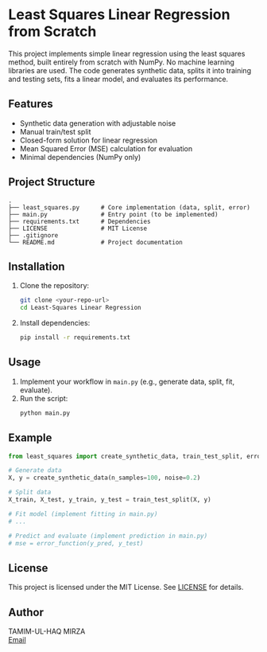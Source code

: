 # Least Squares Linear Regression from Scratch

This project implements simple linear regression using the least squares method, built entirely from scratch with NumPy. No machine learning libraries are used. The code generates synthetic data, splits it into training and testing sets, fits a linear model, and evaluates its performance.

## Features

- Synthetic data generation with adjustable noise
- Manual train/test split
- Closed-form solution for linear regression
- Mean Squared Error (MSE) calculation for evaluation
- Minimal dependencies (NumPy only)

## Project Structure

```
.
├── least_squares.py      # Core implementation (data, split, error)
├── main.py               # Entry point (to be implemented)
├── requirements.txt      # Dependencies
├── LICENSE               # MIT License
├── .gitignore
└── README.md             # Project documentation
```

## Installation

1. Clone the repository:
    ```sh
    git clone <your-repo-url>
    cd Least-Squares Linear Regression
    ```

2. Install dependencies:
    ```sh
    pip install -r requirements.txt
    ```

## Usage

1. Implement your workflow in `main.py` (e.g., generate data, split, fit, evaluate).
2. Run the script:
    ```sh
    python main.py
    ```

## Example

```python
from least_squares import create_synthetic_data, train_test_split, error_function

# Generate data
X, y = create_synthetic_data(n_samples=100, noise=0.2)

# Split data
X_train, X_test, y_train, y_test = train_test_split(X, y)

# Fit model (implement fitting in main.py)
# ...

# Predict and evaluate (implement prediction in main.py)
# mse = error_function(y_pred, y_test)
```

## License

This project is licensed under the MIT License. See [LICENSE](LICENSE) for details.

## Author

TAMIM-UL-HAQ MIRZA  
[Email](mailto:itstamimmirza@gmail.com)
